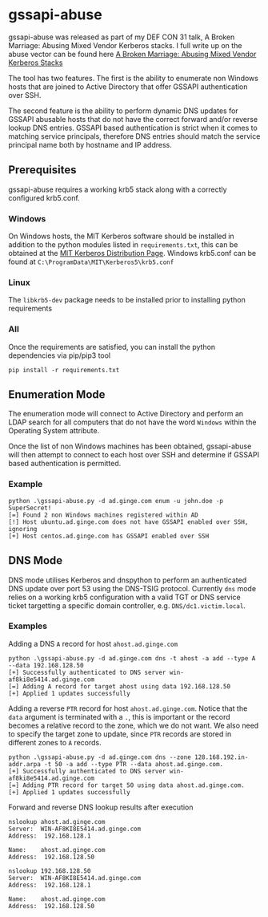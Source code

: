 # gssapi-abuse

gssapi-abuse was released as part of my DEF CON 31 talk, A Broken Marriage: Abusing Mixed Vendor Kerberos stacks.  I full write up on the abuse vector can be found here 
[A Broken Marriage: Abusing Mixed Vendor Kerberos Stacks](https://www.pentestpartners.com/security-blog/a-broken-marriage-abusing-mixed-vendor-kerberos-stacks/)

The tool has two features.  The first is the ability to enumerate non Windows hosts that are joined to Active Directory that offer GSSAPI authentication over SSH.

The second feature is the ability to perform dynamic DNS updates for GSSAPI abusable hosts that do not have the correct forward and/or reverse lookup DNS entries.  GSSAPI based authentication is strict when it comes to matching service principals, therefore DNS entries should match the service principal name both by hostname and IP address.

## Prerequisites 

gssapi-abuse requires a working krb5 stack along with a correctly configured krb5.conf.  

### Windows

On Windows hosts, the MIT Kerberos software should be installed in addition to the python modules listed in `requirements.txt`, this can be obtained at the [MIT Kerberos Distribution Page](https://web.mit.edu/kerberos/dist/index.html).  Windows krb5.conf can be found at `C:\ProgramData\MIT\Kerberos5\krb5.conf`

### Linux

The `libkrb5-dev` package needs to be installed prior to installing python requirements

### All

Once the requirements are satisfied, you can install the python dependencies via pip/pip3 tool

```
pip install -r requirements.txt
```

## Enumeration Mode

The enumeration mode will connect to Active Directory and perform an LDAP search for all computers that do not have the word `Windows` within the Operating System attribute.  

Once the list of non Windows machines has been obtained, gssapi-abuse will then attempt to connect to each host over SSH and determine if GSSAPI based authentication is permitted.

### Example

```
python .\gssapi-abuse.py -d ad.ginge.com enum -u john.doe -p SuperSecret!
[=] Found 2 non Windows machines registered within AD
[!] Host ubuntu.ad.ginge.com does not have GSSAPI enabled over SSH, ignoring
[+] Host centos.ad.ginge.com has GSSAPI enabled over SSH
```

## DNS Mode

DNS mode utilises Kerberos and dnspython to perform an authenticated DNS update over port 53 using the DNS-TSIG protocol.  Currently `dns` mode relies on a working krb5 configuration with a valid TGT or DNS service ticket targetting a specific domain controller, e.g. `DNS/dc1.victim.local`. 

### Examples

Adding a DNS `A` record for host `ahost.ad.ginge.com`
```
python .\gssapi-abuse.py -d ad.ginge.com dns -t ahost -a add --type A --data 192.168.128.50
[+] Successfully authenticated to DNS server win-af8ki8e5414.ad.ginge.com
[=] Adding A record for target ahost using data 192.168.128.50
[+] Applied 1 updates successfully
```

Adding a reverse `PTR` record for host `ahost.ad.ginge.com`.  Notice that the `data` argument is terminated with a `.`, this is important or the record becomes a relative record to the zone, which we do not want.  We also need to specify the target zone to update, since `PTR` records are stored in different zones to `A` records. 
```
python .\gssapi-abuse.py -d ad.ginge.com dns --zone 128.168.192.in-addr.arpa -t 50 -a add --type PTR --data ahost.ad.ginge.com.
[+] Successfully authenticated to DNS server win-af8ki8e5414.ad.ginge.com
[=] Adding PTR record for target 50 using data ahost.ad.ginge.com.
[+] Applied 1 updates successfully
```

Forward and reverse DNS lookup results after execution

```
nslookup ahost.ad.ginge.com
Server:  WIN-AF8KI8E5414.ad.ginge.com
Address:  192.168.128.1

Name:    ahost.ad.ginge.com
Address:  192.168.128.50
```

```
nslookup 192.168.128.50
Server:  WIN-AF8KI8E5414.ad.ginge.com
Address:  192.168.128.1

Name:    ahost.ad.ginge.com
Address:  192.168.128.50
```

